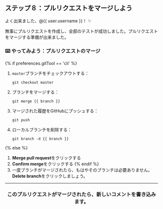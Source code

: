 ## ステップ８：プルリクエストをマージしよう

よく出来ました、@{{ user.username }}！ :sparkles:

無事にプルリクエストを作成し、全部のテストが成功しました。プルリクエストをマージする準備が出来ました。

### :keyboard: やってみよう：プルリクエストのマージ

{% if preferences.gitTool == 'cli' %}
1. `master`ブランチをチェックアウトする：
    ```shell
    git checkout master
    ```
2. ブランチをマージする：
    ```shell
    git merge {{ branch }}
    ```
3. マージされた履歴をGitHubにプッシュする：
    ```shell
    git push
    ```
4. ローカルブランチを削除する：
    ```shell
    git branch -d {{ branch }}
    ```
{% else %}
1. **Merge pull request**をクリックする
1. **Confirm merge**をクリックする
{% endif %}
1. 一度ブランチがマージされたら、もはやそのブランチは必要ありません。**Delete branch**をクリックしましょう。

<hr>
<h3 align="center">このプルリクエストがマージされたら、新しいコメントを書き込みます。</h3>
